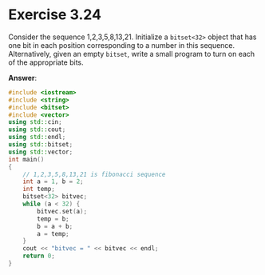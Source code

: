 # Exercise 3.24

Consider the sequence 1,2,3,5,8,13,21. Initialize a `bitset<32>` object that has one bit in each position corresponding to a number in this sequence. Alternatively, given an empty `bitset`, write a small program to turn on each of the appropriate bits.

**Answer**:

```cpp
#include <iostream>
#include <string>
#include <bitset>
#include <vector>
using std::cin;
using std::cout;
using std::endl;
using std::bitset;
using std::vector;
int main()
{
    // 1,2,3,5,8,13,21 is fibonacci sequence
    int a = 1, b = 2;
    int temp;
    bitset<32> bitvec;
    while (a < 32) {
        bitvec.set(a);
        temp = b;
        b = a + b;
        a = temp;
    }
    cout << "bitvec = " << bitvec << endl;
    return 0;
}
```
